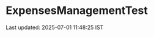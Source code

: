 # ExpensesManagementTest


























































Last updated: 2025-07-01 11:48:25 IST
